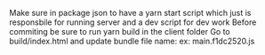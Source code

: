 Make sure in package json to have a yarn start script which just is responsbile for running server and a dev script for dev work
Before commiting be sure to run yarn build in the client folder
Go to build/index.html and update bundle file name: ex: main.f1dc2520.js
